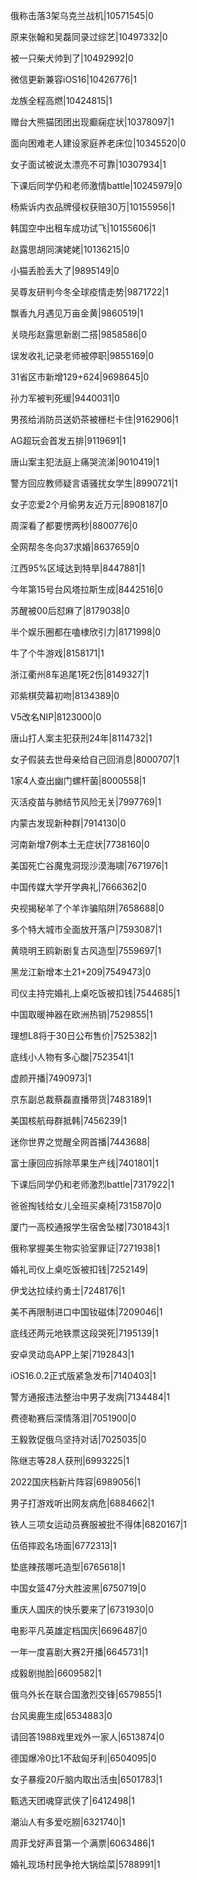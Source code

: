 俄称击落3架乌克兰战机|10571545|0

原来张翰和吴磊同录过综艺|10497332|0

被一只柴犬帅到了|10492992|0

微信更新兼容iOS16|10426776|1

龙族全程高燃|10424815|1

赠台大熊猫团团出现癫痫症状|10378097|1

面向困难老人建设家庭养老床位|10345520|0

女子面试被说太漂亮不可靠|10307934|1

下课后同学仍和老师激情battle|10245979|0

杨紫诉内衣品牌侵权获赔30万|10155956|1

韩国空中出租车成功试飞|10155606|1

赵露思胡同演姥姥|10136215|0

小猫丢脸丢大了|9895149|0

吴尊友研判今冬全球疫情走势|9871722|1

飘香九月遇见万亩金黄|9860519|1

关晓彤赵露思新剧二搭|9858586|0

误发收礼记录老师被停职|9855169|0

31省区市新增129+624|9698645|0

孙力军被判死缓|9440031|0

男孩给消防员送奶茶被栅栏卡住|9162906|1

AG超玩会首发五排|9119691|1

唐山案主犯法庭上痛哭流涕|9010419|1

警方回应教师疑言语骚扰女学生|8990721|1

女子恋爱2个月偷男友近万元|8908187|0

周深看了都要愣两秒|8800776|0

全网帮冬冬向37求婚|8637659|0

江西95%区域达到特旱|8447881|1

今年第15号台风塔拉斯生成|8442516|0

苏醒被00后怼麻了|8179038|0

半个娱乐圈都在嗑棣欣引力|8171998|0

牛了个牛游戏|8158171|1

浙江衢州8车追尾1死2伤|8149327|1

邓紫棋荧幕初吻|8134389|0

V5改名NIP|8123000|0

唐山打人案主犯获刑24年|8114732|1

女子假装去世母亲给自己回消息|8000707|1

1家4人查出幽门螺杆菌|8000558|1

灭活疫苗与肺结节风险无关|7997769|1

内蒙古发现新种群|7914130|0

河南新增7例本土无症状|7738160|0

美国死亡谷魔鬼洞现沙漠海啸|7671976|1

中国传媒大学开学典礼|7666362|0

央视揭秘羊了个羊诈骗陷阱|7658688|0

多个特大城市全面放开落户|7593087|1

黄晓明王鸥新剧复古风造型|7559697|1

黑龙江新增本土21+209|7549473|0

司仪主持完婚礼上桌吃饭被扣钱|7544685|1

中国取暖神器在欧洲热销|7529855|1

理想L8将于30日公布售价|7525382|1

底线小人物有多心酸|7523541|1

虚颜开播|7490973|1

京东副总裁蔡磊直播带货|7483189|1

美国核航母群抵韩|7456239|1

迷你世界之觉醒全网首播|7443688|

富士康回应拆除苹果生产线|7401801|1

下课后同学仍和老师激烈battle|7317922|1

爸爸掏钱给女儿全班买桌椅|7315870|0

厦门一高校通报学生宿舍坠楼|7301843|1

俄称掌握美生物实验室罪证|7271938|1

婚礼司仪上桌吃饭被扣钱|7252149|

伊戈达拉续约勇士|7248176|1

美不再限制进口中国钕磁体|7209046|1

底线还两元地铁票这段哭死|7195139|1

安卓灵动岛APP上架|7192843|1

iOS16.0.2正式版紧急发布|7140403|1

警方通报违法整治中男子发病|7134484|1

费德勒赛后深情落泪|7051900|0

王毅敦促俄乌坚持对话|7025035|0

陈继志等28人获刑|6993225|1

2022国庆档新片阵容|6989056|1

男子打游戏听出网友病危|6884662|1

铁人三项女运动员赛服被批不得体|6820167|1

伍佰摔跤名场面|6772313|1

垫底辣孩哪吒造型|6765618|1

中国女篮47分大胜波黑|6750719|0

重庆人国庆的快乐要来了|6731930|0

电影平凡英雄定档国庆|6696487|0

一年一度喜剧大赛2开播|6645731|1

成毅剧抛脸|6609582|1

俄乌外长在联合国激烈交锋|6579855|1

台风奥鹿生成|6534883|0

请回答1988戏里戏外一家人|6513874|0

德国爆冷0比1不敌匈牙利|6504095|0

女子暴瘦20斤脑内取出活虫|6501783|1

甄选天团魂穿武侠了|6412498|1

潮汕人有多爱吃朥|6321740|1

周菲戈好声音第一个满票|6063486|1

婚礼现场村民争抢大锅烩菜|5788991|1

